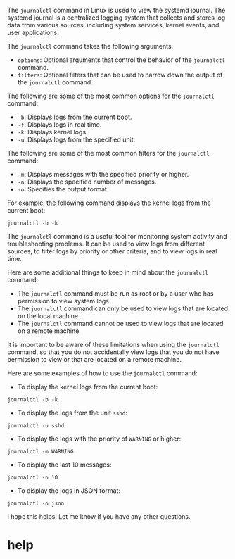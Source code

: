 The `journalctl` command in Linux is used to view the systemd journal. The systemd journal is a centralized logging system that collects and stores log data from various sources, including system services, kernel events, and user applications.

The `journalctl` command takes the following arguments:

* `options`: Optional arguments that control the behavior of the `journalctl` command.
* `filters`: Optional filters that can be used to narrow down the output of the `journalctl` command.

The following are some of the most common options for the `journalctl` command:

* `-b`: Displays logs from the current boot.
* `-f`: Displays logs in real time.
* `-k`: Displays kernel logs.
* `-u`: Displays logs from the specified unit.

The following are some of the most common filters for the `journalctl` command:

* `-m`: Displays messages with the specified priority or higher.
* `-n`: Displays the specified number of messages.
* `-o`: Specifies the output format.

For example, the following command displays the kernel logs from the current boot:

```
journalctl -b -k
```

The `journalctl` command is a useful tool for monitoring system activity and troubleshooting problems. It can be used to view logs from different sources, to filter logs by priority or other criteria, and to view logs in real time.

Here are some additional things to keep in mind about the `journalctl` command:

* The `journalctl` command must be run as root or by a user who has permission to view system logs.
* The `journalctl` command can only be used to view logs that are located on the local machine.
* The `journalctl` command cannot be used to view logs that are located on a remote machine.

It is important to be aware of these limitations when using the `journalctl` command, so that you do not accidentally view logs that you do not have permission to view or that are located on a remote machine.

Here are some examples of how to use the `journalctl` command:

* To display the kernel logs from the current boot:
```
journalctl -b -k
```
* To display the logs from the unit `sshd`:
```
journalctl -u sshd
```
* To display the logs with the priority of `WARNING` or higher:
```
journalctl -m WARNING
```
* To display the last 10 messages:
```
journalctl -n 10
```
* To display the logs in JSON format:
```
journalctl -o json
```

I hope this helps! Let me know if you have any other questions.



# help 

```

```

